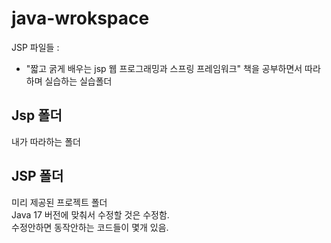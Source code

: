 # java-wrokspace

JSP 파일들 : 

- "짧고 굵게 배우는 jsp 웹 프로그래밍과 스프링 프레임워크" 책을 공부하면서 따라하며 실습하는 실습폴더

## Jsp 폴더

내가 따라하는 폴더

## JSP 폴더

미리 제공된 프로젝트 폴더  
Java 17 버전에 맞춰서 수정할 것은 수정함.  
수정안하면 동작안하는 코드들이 몇개 있음.